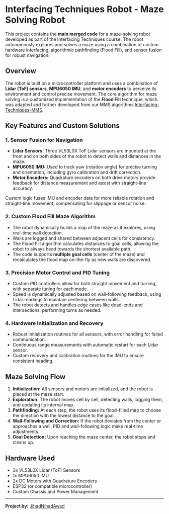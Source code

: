 # Interfacing Techniques Robot - Maze Solving Robot

This project contains the **main merged code** for a maze-solving robot developed as part of the Interfacing Techniques course. The robot autonomously explores and solves a maze using a combination of custom hardware interfacing, algorithmic pathfinding (Flood Fill), and sensor fusion for robust navigation.

## Overview

The robot is built on a microcontroller platform and uses a combination of **Lidar (ToF) sensors**, **MPU6050 IMU**, and **motor encoders** to perceive its environment and control precise movement. 
The core algorithm for maze solving is a customized implementation of the **Flood Fill** technique, which was adapted and further developed from our MMS algorithms 
[Interfacing-Techniques-MMS](https://github.com/JihadNihadAwad/Interfacing-Techniques-MMS).

## Key Features and Custom Solutions

### 1. **Sensor Fusion for Navigation**

- **Lidar Sensors:** Three VL53L0X ToF Lidar sensors are mounted at the front and on both sides of the robot to detect walls and distances in the maze.
- **MPU6050 IMU:** Used to track yaw (rotation angle) for precise turning and orientation, including gyro calibration and drift correction.
- **Motor Encoders:** Quadrature encoders on both drive motors provide feedback for distance measurement and assist with straight-line accuracy.

Custom logic fuses IMU and encoder data for more reliable rotation and straight-line movement, compensating for slippage or sensor noise.

### 2. **Custom Flood Fill Maze Algorithm**

- The robot dynamically builds a map of the maze as it explores, using real-time wall detection.
- Walls are logged and shared between adjacent cells for consistency.
- The Flood Fill algorithm calculates distances to goal cells, allowing the robot to always head towards the shortest available path.
- The code supports **multiple goal cells** (center of the maze) and recalculates the flood map on-the-fly as new walls are discovered.

### 3. **Precision Motor Control and PID Tuning**

- Custom PID controllers allow for both straight movement and turning, with separate tuning for each mode.
- Speed is dynamically adjusted based on wall-following feedback, using Lidar readings to maintain centering between walls.
- The robot detects and handles edge cases like dead-ends and intersections, performing turns as needed.

### 4. **Hardware Initialization and Recovery**

- Robust initialization routines for all sensors, with error handling for failed communication.
- Continuous range measurements with automatic restart for each Lidar sensor.
- Custom recovery and calibration routines for the IMU to ensure consistent heading.

## Maze Solving Flow

1. **Initialization:** All sensors and motors are initialized, and the robot is placed at the maze start.
2. **Exploration:** The robot moves cell by cell, detecting walls, logging them, and updating its internal map.
3. **Pathfinding:** At each step, the robot uses its flood-filled map to choose the direction with the lowest distance to the goal.
4. **Wall-Following and Correction:** If the robot deviates from the center or approaches a wall, PID and wall-following logic make real-time adjustments.
5. **Goal Detection:** Upon reaching the maze center, the robot stops and cleans up.

## Hardware Used

- 3x VL53L0X Lidar (ToF) Sensors
- 1x MPU6050 IMU
- 2x DC Motors with Quadrature Encoders
- ESP32 (or compatible microcontroller)
- Custom Chassis and Power Management

---

**Project by:** [JihadNihadAwad](https://github.com/JihadNihadAwad)
